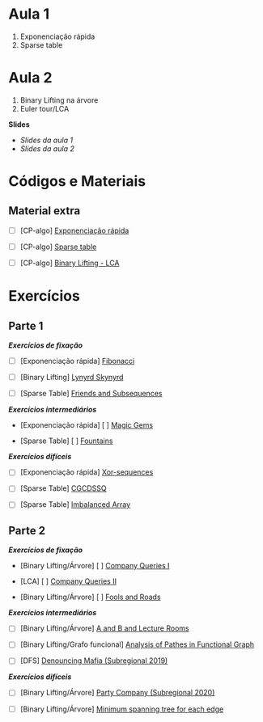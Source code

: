 # Aula 1
1. Exponenciação rápida
2. Sparse table

# Aula 2
1. Binary Lifting na árvore
2. Euler tour/LCA

**Slides**
- _Slides da aula 1_
- _Slides da aula 2_

# Códigos e Materiais
## Material extra
- [ ] [CP-algo] [Exponenciação rápida](https://cp-algorithms.com/algebra/binary-exp.html)

- [ ] [CP-algo] [Sparse table](https://cp-algorithms.com/data_structures/sparse-table.html)

- [ ] [CP-algo] [Binary Lifting - LCA](https://cp-algorithms.com/graph/lca_binary_lifting.html)

# Exercícios
## Parte 1
**_Exercícios de fixação_**
- [ ] [Exponenciação rápida] [Fibonacci](https://codeforces.com/gym/102644/problem/C)

- [ ] [Binary Lifting] [Lynyrd Skynyrd](https://codeforces.com/problemset/problem/1142/B)

- [ ] [Sparse Table] [Friends and Subsequences](https://codeforces.com/problemset/problem/689/D)

**_Exercícios intermediários_**
- [Exponenciação rápida] [ ] [Magic Gems](https://codeforces.com/contest/1117/problem/D)

- [Sparse Table] [ ] [Fountains](https://codeforces.com/contest/799/problem/C)

**_Exercícios difíceis_**
- [ ] [Exponenciação rápida] [Xor-sequences](https://codeforces.com/contest/691/problem/E)

- [ ] [Sparse Table] [CGCDSSQ](https://codeforces.com/contest/475/problem/D)

- [ ] [Sparse Table] [Imbalanced Array](https://codeforces.com/contest/817/problem/D)

## Parte 2
**_Exercícios de fixação_**
- [Binary Lifting/Árvore] [ ] [Company Queries I](https://cses.fi/problemset/task/1687)

- [LCA] [ ] [Company Queries II](https://cses.fi/problemset/task/1688)

- [Binary Lifting/Árvore] [ ] [Fools and Roads](https://codeforces.com/contest/191/problem/C)

**_Exercícios intermediários_**
- [ ] [Binary Lifting/Árvore] [A and B and Lecture Rooms](https://codeforces.com/contest/519/problem/E)

- [ ] [Binary Lifting/Grafo funcional] [Analysis of Pathes in Functional Graph](https://codeforces.com/contest/702/problem/E)

- [ ] [DFS] [Denouncing Mafia (Subregional 2019)](https://codeforces.com/gym/102346/problem/D)

**_Exercícios difíceis_**
- [ ] [Binary Lifting/Árvore] [Party Company (Subregional 2020)](https://codeforces.com/gym/102861/problem/E)

- [ ] [Binary Lifting/Árvore] [Minimum spanning tree for each edge](https://codeforces.com/contest/609/problem/E)
